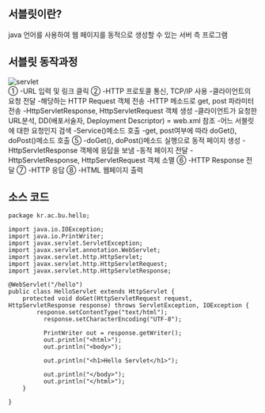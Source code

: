 ## 서블릿이란?
java 언어를 사용하여 웹 페이지를 동적으로 생성할 수 있는 서버 측 프로그램

## 서블릿 동작과정
![servlet](/uploads/06932f43ee85de7c35302c230d996c83/servlet.PNG)<br>
① -URL 입력 및 링크 클릭
② -HTTP 프로토콜 통신, TCP/IP 사용 
  -클라이언트의 요청 전달
-해당하는 HTTP Request 객체 전송
  -HTTP 메소드로 get, post 파라미터 전송
-HttpServletResponse, HttpServletRequest 객체 생성
  -클라이언트가 요청한 URL분석, DD(배포서술자, Deployment Descriptor) = web.xml 참조
  -어느 서블릿에 대한 요청인지 검색
  -Service()메소드 호출 
  -get, post여부에 따라 doGet(), doPost()메소드 호출
⑤ -doGet(), doPost()메소드 실행으로 동적 페이지 생성
  -HttpServletResponse 객체에 응답을 보냄
  -동적 페이지 전달
  -HttpServletResponse, HttpServletRequest 객체 소멸
⑥ -HTTP Response 전달
⑦ -HTTP 응답
⑧ -HTML 웹페이지 출력

## 소스 코드
~~~
package kr.ac.bu.hello;

import java.io.IOException;
import java.io.PrintWriter;
import javax.servlet.ServletException;
import javax.servlet.annotation.WebServlet;
import javax.servlet.http.HttpServlet;
import javax.servlet.http.HttpServletRequest;
import javax.servlet.http.HttpServletResponse;

@WebServlet("/hello")
public class HelloServlet extends HttpServlet {
	protected void doGet(HttpServletRequest request, HttpServletResponse response) throws ServletException, IOException {
		response.setContentType("text/html");
		  response.setCharacterEncoding("UTF-8");
		  
		  PrintWriter out = response.getWriter();
		  out.println("<html>");
		  out.println("<body>");
		  
		  out.println("<h1>Hello Servlet</h1>");
		  
		  out.println("</body>");
		  out.println("</html>");
	}

}
~~~